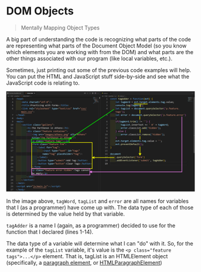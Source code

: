 # DOM Objects

> Mentally Mapping Object Types

A big part of understanding the code is recognizing what parts of the code are representing what parts of the Document Object Model (so you know which elements you are working with from the DOM) and what parts are the other things associated with our program (like local variables, etc.).

Sometimes, just printing out some of the previous code examples will help. You can put the HTML and JavaScript stuff side-by-side and see what the JavaScript code is relating to.

![Mentally Mapping HTML to JS](./images/MentallyMappingObjectTypes.png)

In the image above, `tagWord`, `tagList` and `error` are all names for variables that I (as a programmer) have come up with. The data type of each of those is determined by the value held by that variable.

`tagAdder` is a name I (again, as a programmer) decided to use for the function that I declared (lines 1-14).

The data type of a variable will determine what I can "do" with it. So, for the example of the `tagList` variable, it's value is the `<p class="feature tags">...</p>` element. That is, tagList is an HTMLElement object (specifically, a [paragraph element](https://developer.mozilla.org/en-US/docs/Web/HTML/Element/p), or [HTMLParagraphElement](https://developer.mozilla.org/en-US/docs/Web/API/HTMLParagraphElement))